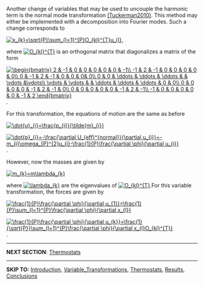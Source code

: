 Another change of variables that may be used to uncouple the harmonic term is the normal mode transformation [(Tuckerman2010)](References.md). This method may either be implemented with a decomposition into Fourier modes. Such a change corresponds to

<a href='http://www.codecogs.com/eqnedit.php?latex=x_{k}=\sqrt{P}\sum_{l=1}^{P}O_{kl}^{T}u_{l}'><img src='http://latex.codecogs.com/gif.latex?x_{k}=\sqrt{P}\sum_{l=1}^{P}O_{kl}^{T}u_{l}%.png' title='x_{k}=\sqrt{P}\sum_{l=1}^{P}O_{kl}^{T}u_{l}' /></a>,

where <a href='http://www.codecogs.com/eqnedit.php?latex=O_{kl}^{T}'><img src='http://latex.codecogs.com/gif.latex?O_{kl}^{T}%.png' title='O_{kl}^{T}' /></a> is an orthogonal matrix that diagonalizes a matrix of the form

<a href='http://www.codecogs.com/eqnedit.php?latex=\begin{bmatrix} 2 & -1 & 0 & 0 & 0 & 0 & 0 & -1\\ -1 & 2 & -1 & 0 & 0 & 0 & 0 & 0\\ 0 & -1 & 2 & -1 & 0 & 0 & 0& 0\\ 0 & 0 & \ddots & \ddots & \ddots & & \vdots &\vdots\\ \vdots & \vdots & & \ddots & \ddots & \ddots & 0 & 0\\ 0 & 0 & 0 & 0 & -1 & 2 & -1 & 0\\ 0 & 0 & 0 & 0 & 0 & -1 & 2 & -1\\ -1 & 0 & 0 & 0 & 0 & 0 & -1 & 2 \end{bmatrix}'><img src='http://latex.codecogs.com/gif.latex?\begin{bmatrix} 2 & -1 & 0 & 0 & 0 & 0 & 0 & -1\\ -1 & 2 & -1 & 0 & 0 & 0 & 0 & 0\\ 0 & -1 & 2 & -1 & 0 & 0 & 0& 0\\ 0 & 0 & \ddots & \ddots & \ddots & & \vdots &\vdots\\ \vdots & \vdots & & \ddots & \ddots & \ddots & 0 & 0\\ 0 & 0 & 0 & 0 & -1 & 2 & -1 & 0\\ 0 & 0 & 0 & 0 & 0 & -1 & 2 & -1\\ -1 & 0 & 0 & 0 & 0 & 0 & -1 & 2 \end{bmatrix}%.png' title='\begin{bmatrix} 2 & -1 & 0 & 0 & 0 & 0 & 0 & -1\\ -1 & 2 & -1 & 0 & 0 & 0 & 0 & 0\\ 0 & -1 & 2 & -1 & 0 & 0 & 0& 0\\ 0 & 0 & \ddots & \ddots & \ddots & & \vdots &\vdots\\ \vdots & \vdots & & \ddots & \ddots & \ddots & 0 & 0\\ 0 & 0 & 0 & 0 & -1 & 2 & -1 & 0\\ 0 & 0 & 0 & 0 & 0 & -1 & 2 & -1\\ -1 & 0 & 0 & 0 & 0 & 0 & -1 & 2 \end{bmatrix}' /></a>.

For this transformation, the equations of motion are the same as before


<a href='http://www.codecogs.com/eqnedit.php?latex=\dot{u}_{i}=\frac{p_{i}}{\tilde{m}_{i}}'><img src='http://latex.codecogs.com/gif.latex?\dot{u}_{i}=\frac{p_{i}}{\tilde{m}_{i}}%.png' title='\dot{u}_{i}=\frac{p_{i}}{\tilde{m}_{i}}' /></a>

<a href='http://www.codecogs.com/eqnedit.php?latex=\dot{p}_{i}=-\frac{\partial U_{eff}^{normal}}{\partial u_{i}}=-m_{i}\omega_{P}^{2}u_{i}-\frac{1}{P}\frac{\partial \phi}{\partial u_{i}}'><img src='http://latex.codecogs.com/gif.latex?\dot{p}_{i}=-\frac{\partial U_{eff}^{normal}}{\partial u_{i}}=-m_{i}\omega_{P}^{2}u_{i}-\frac{1}{P}\frac{\partial \phi}{\partial u_{i}}%.png' title='\dot{p}_{i}=-\frac{\partial U_{eff}^{normal}}{\partial u_{i}}=-m_{i}\omega_{P}^{2}u_{i}-\frac{1}{P}\frac{\partial \phi}{\partial u_{i}}' /></a>.

However, now the masses are given by

<a href='http://www.codecogs.com/eqnedit.php?latex=m_{k}=m\lambda_{k}'><img src='http://latex.codecogs.com/png.latex?m_{k}=m\lambda_{k}%.png' title='m_{k}=m\lambda_{k}' /></a>

where <a href='http://www.codecogs.com/eqnedit.php?latex=\lambda_{k}'><img src='http://latex.codecogs.com/png.latex?\lambda_{k}%.png' title='\lambda_{k}' /></a> are the eigenvalues of <a href='http://www.codecogs.com/eqnedit.php?latex=O_{kl}^{T}'><img src='http://latex.codecogs.com/gif.latex?O_{kl}^{T}%.png' title='O_{kl}^{T}' /></a>.For this variable transformation, the forces are given by

<a href='http://www.codecogs.com/eqnedit.php?latex=\frac{1}{P}\frac{\partial \phi}{\partial u_{1}}=\frac{1}{P}\sum_{l=1}^{P}\frac{\partial \phi}{\partial x_{l}}'><img src='http://latex.codecogs.com/gif.latex?\frac{1}{P}\frac{\partial \phi}{\partial u_{1}}=\frac{1}{P}\sum_{l=1}^{P}\frac{\partial \phi}{\partial x_{l}}%.png' title='\frac{1}{P}\frac{\partial \phi}{\partial u_{1}}=\frac{1}{P}\sum_{l=1}^{P}\frac{\partial \phi}{\partial x_{l}}' /></a>

<a href='http://www.codecogs.com/eqnedit.php?latex=\frac{1}{P}\frac{\partial \phi}{\partial u_{k}}=\frac{1}{\sqrt{P}}\sum_{l=1}^{P}\frac{\partial \phi}{\partial x_{l}O_{kl}^{T}}'><img src='http://latex.codecogs.com/gif.latex?\frac{1}{P}\frac{\partial \phi}{\partial u_{k}}=\frac{1}{\sqrt{P}}\sum_{l=1}^{P}\frac{\partial \phi}{\partial x_{l}O_{kl}^{T}}%.png' title='\frac{1}{P}\frac{\partial \phi}{\partial u_{k}}=\frac{1}{\sqrt{P}}\sum_{l=1}^{P}\frac{\partial \phi}{\partial x_{l}O_{kl}^{T}}' /></a>.



---

**NEXT SECTION**: [Thermostats](Thermostats.md)

---

**SKIP TO:** [Introduction](Introduction.md), [Variable\_Transformations](Variable_Transformations.md), [Thermostats](Thermostats.md), [Results](Results.md), [Conclusions](Conclusions.md)